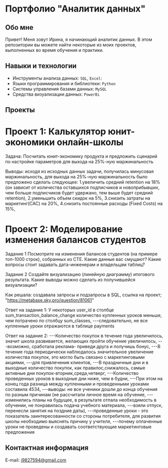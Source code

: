 # Портфолио "Аналитик данных"

## Обо мне
Привет! Меня зовут Ирина, я начинающий аналитик данных.
В этом репозитории вы можете найти некоторые из моих проектов, выполненных во время обучения и практики.

## Навыки и технологии
- Инструменты анализа данных: ``SQL``, ``Excel``: 
- Языки программирования и библиотеки: ``Python``
- Системы управления базами данных: ``MySQL``
- Средства визуализации данных: ``PowerBi``


## Проекты

# Проект 1: Калькулятор юнит-экономики онлайн-школы

Задача: Посчитать юнит-экономику продукта и предложить сценарий по настройке параметров для выхода на 25%-ную маржинальность

Выводы: исходя из исходных данных задачи, получилась минусовая маржинальность, для выхода на 25%-ную маржинальность было предложено сделать следующее:
1.увеличить средний retention на 18% (он зависит от количества оставшихся подписчиков и новоприбывших, чем больше подписчиков будет удержано, тем выше будет средний retention), 
2.уменьшить объем скидок на 5%,
3.снизить затраты на маркетинг(САС) на 20%,
4.снизить постоянные расходы (Fixed Costs) на 15%,

# Проект 2: Моделирование изменения балансов студентов
Задание 1
Посмотрите на изменения балансов студентов (на примере топ-1000 строк), собранных из CTE. 
Какие данные вас смущают? Какие вопросы стоит задавать дата-инженерам и владельцам таблиц? 

Задание 2
Создайте визуализацию (линейную диаграмму) итогового результата. 
Какие выводы можно сделать из получившейся визуализации?

Как решала: создавала запросы и подзапросы в SQL, ссылка на проект; "https://metabase.sky.pro/question/81061"  

Ответ на задание 1: 
У некоторых user_id в столбце sum_transaction_balance_change количество купленных уроков меньше, чем потрачено по столбцу sum_classes,
---следовательно, не все купленные уроки отражаются в таблице payments

Ответ на задание 2:
---Количество покупок в течение года увеличилось, значит школа развивается, желающих пройти обучение увеличилось, 
---возможно, сработала реклама- приведи друга и получишь бонус,
---В течение года периодически наблюдалось значительное увеличение количества покупок, это могло быть связано с маркетинговыми акциями,
---для привлечения клиентов,
---В праздничные дни и в выходные количество покупок, как правилос,снижалось, самые активные дни покупок-вторник,среда,четверг,
---Количество проведенных уроков в выходные дни ниже, чем в будни,
---При этом на конец года разница между купленными и проведенными уроками составила 4534, 
---выводы: не все ученики дошли до конца обучения по разным причинам (не рассчитали личное время на обучение, 
---изменились планы на будущее, в результате отпала необходимость в обучении, не понравилась подача учебного материала,
---взяли отпуск, перенесли занятия на поздние даты),
---проведенные уроки - это показатель заинтересованности со стороны потребителя, для развития школы необходимо выяснять причину у учителя,
---почему оплаченные уроки не проведены и создавать соответствующие маркетинговые предложения 

## Контактная информация
E-mail: i9827594@gmail.com 
